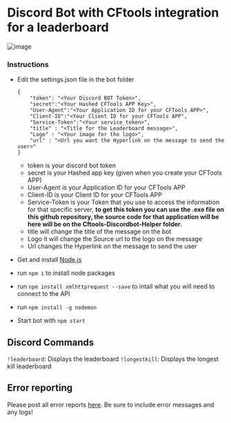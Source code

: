 # Discord Bot with CFtools integration for a leaderboard

![image](https://user-images.githubusercontent.com/32497643/111087377-2e284600-8519-11eb-95e8-0b82b281b24a.png)


### Instructions

- Edit the settings.json file in the bot folder
    ```
	{
		"token": "<Your Discord BOT Token>",
		"secret":"<Your Hashed CFTools APP Key>",
		"User-Agent":"<Your Application ID for your CFTools APP>",
		"Client-ID":"<Your Client ID for your CFTools APP",
		"Service-Token":"<Your service_token>",
		"title" : "<Title for the Leaderboard message>",
		"Logo" : "<Your image for the logo>",
		"url" : "<Url you want the Hyperlink on the message to send the user>"
	}
    ```
    - token is your discord bot token
    - secret is your Hashed app key (given when you create your CFTools APP)
    - User-Agent is your Application ID for your CFTools APP
    - Client-ID is your Client ID for your CFTools APP
    - Service-Token is your Token that you use to access the information for that specific server, **to get this token you can use the .exe file on this github repository, the source code for that application will be here will be on the Cftools-Discordbot-Helper folder.**
    - title will change the title of the message on the bot
    - Logo it will change the Source url to the logo on the message
    - Url changes the Hyperlink on the message to send the user


- Get and install [Node.js](https://nodejs.org/en/download/)
- run `npm i` to install node packages
- run `npm install xmlhttprequest --save` to intall what you will need to connect to the API
- run `npm install -g nodemon`
- Start bot with `npm start`


## Discord Commands
`!leaderboard`: Displays the leaderboard
`!longestkill`: Displays the longest kill leaderboard

## Error reporting
Please post all error reports [here](https://github.com/jopemarthd/Discord-Leaderboard-CFToolsAPI/issues). Be sure to include error messages and any logs!
